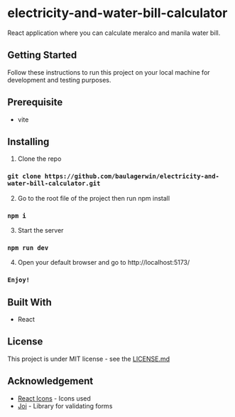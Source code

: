 # electricity-and-water-bill-calculator

React application where you can calculate meralco and manila water bill.

## Getting Started

Follow these instructions to run this project on your local machine for development and testing purposes.

## Prerequisite

- vite

## Installing

1. Clone the repo

### `git clone https://github.com/baulagerwin/electricity-and-water-bill-calculator.git`

2. Go to the root file of the project then run npm install

### `npm i`

3. Start the server

### `npm run dev`

4. Open your default browser and go to http://localhost:5173/

### `Enjoy!`

## Built With

- React

## License

This project is under MIT license - see the [LICENSE.md](./LICENSE.md)

## Acknowledgement

- [React Icons](https://react-icons.github.io/react-icons) - Icons used
- [Joi](https://joi.dev/api/) - Library for validating forms
